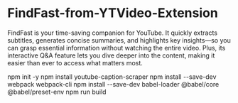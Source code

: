 # FindFast-from-YTVideo-Extension
FindFast is your time-saving companion for YouTube. It quickly extracts subtitles, generates concise summaries, and highlights key insights—so you can grasp essential information without watching the entire video. Plus, its interactive Q&amp;A feature lets you dive deeper into the content, making it easier than ever to access what matters most.

npm init -y
npm install youtube-caption-scraper
npm install --save-dev webpack webpack-cli
npm install --save-dev babel-loader @babel/core @babel/preset-env
npm run build